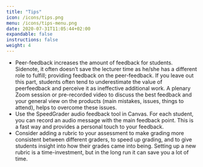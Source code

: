 ```yaml
---
title: "Tips"
icon: /icons/tips.png
menu: /icons/tips-menu.png
date: 2020-07-31T11:05:44+02:00
expandable: false
instructions: false
weight: 4
---
```


- Peer-feedback increases the amount of feedback for students. Sidenote, it often doesn’t save the lecturer time as he/she has a different role to fulfill; providing feedback on the peer-feedback. If you leave out this part, students often tend to underestimate the value of peerfeedback and perceive it as ineffective additional work. A plenary Zoom session or pre-recorded video to discuss the best feedback and your general view on the products (main mistakes, issues, things to attend), helps to overcome these issues.
- Use the SpeedGrader audio feedback tool in Canvas. For each student, you can record an audio message with the main feedback point. This is a fast way and provides a personal touch to your feedback.
- Consider adding a rubric to your assessment to make grading more consistent between different graders, to speed up grading, and to give students insight into how their grades came into being. Setting up a new rubric is a time-investment, but in the long run it can save you a lot of time.
